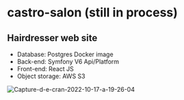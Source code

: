 # castro-salon (still in process)

## Hairdresser web site 
* Database: Postgres Docker image
* Back-end: Symfony V6 Api/Platform
* Front-end: React JS 
* Object storage: AWS S3

<img src="https://i.ibb.co/THGtndZ/Capture-d-e-cran-2022-10-17-a-19-26-04.png" alt="Capture-d-e-cran-2022-10-17-a-19-26-04" border="0"></a><br /><a target='_blank' href='https://fr.imgbb.com/'>
